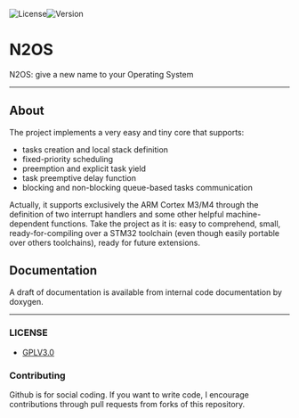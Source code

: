 ![License](https://img.shields.io/badge/License-AGPL3.0-blue.svg)![Version](https://img.shields.io/badge/mariOS-V1-green.svg)

N2OS
=====
N2OS: give a new name to your Operating System

---------
## About
The project implements a very easy and tiny core that supports:
  * tasks creation and local stack definition
  * fixed-priority scheduling
  * preemption and explicit task yield
  * task preemptive delay function
  * blocking and non-blocking queue-based tasks communication
  
Actually, it supports exclusively the ARM Cortex M3/M4 through the definition of two interrupt handlers and some other helpful machine-dependent functions.
Take the project as it is: easy to comprehend, small, ready-for-compiling over a STM32 toolchain (even though easily portable over others toolchains), ready for future extensions.

## Documentation
A draft of documentation is available from internal code documentation by doxygen.

---------

### LICENSE
* [GPLV3.0](https://www.gnu.org/licenses/licenses.html)

### Contributing
Github is for social coding.
If you want to write code, I encourage contributions through pull requests from forks of this repository.
 

